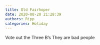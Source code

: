 ```yaml
---
title: Old Fairhoper
date: 2020-08-20 21:28:39
authors: Ripp
categories: Holiday
---
```


 Vote out the Three B’s
They are bad people